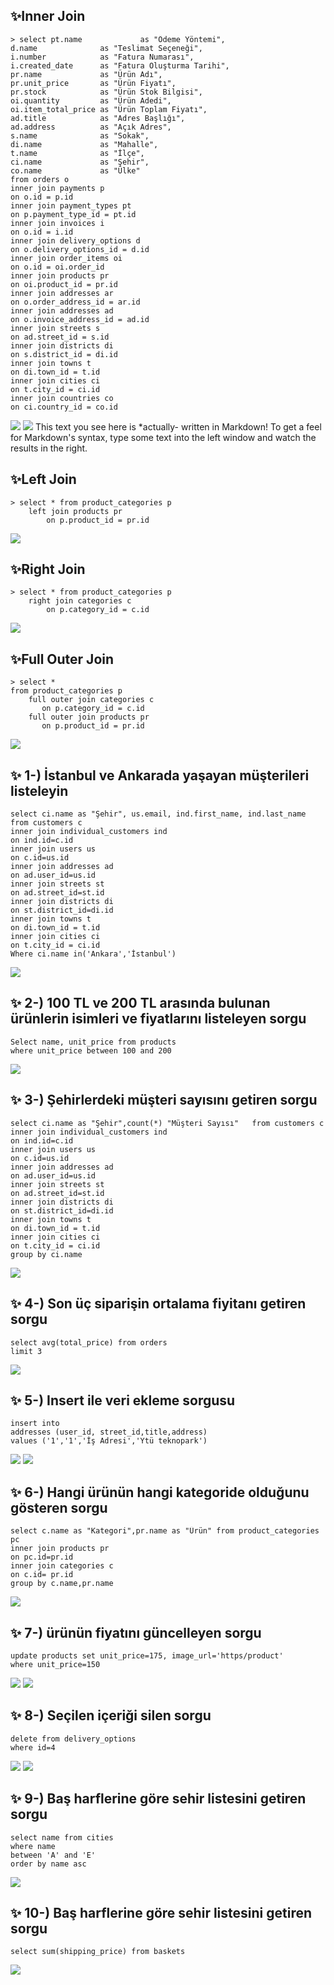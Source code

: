 ## ✨Inner Join
```
> select pt.name             as "Ödeme Yöntemi",
d.name              as "Teslimat Seçeneği",
i.number            as "Fatura Numarası",
i.created_date      as "Fatura Oluşturma Tarihi",
pr.name             as "Ürün Adı",
pr.unit_price       as "Ürün Fiyatı",
pr.stock            as "Ürün Stok Bilgisi",
oi.quantity         as "Ürün Adedi",
oi.item_total_price as "Ürün Toplam Fiyatı",
ad.title            as "Adres Başlığı",
ad.address          as "Açık Adres",
s.name              as "Sokak",
di.name             as "Mahalle",
t.name              as "İlçe",
ci.name             as "Şehir",
co.name             as "Ülke"
from orders o
inner join payments p
on o.id = p.id
inner join payment_types pt
on p.payment_type_id = pt.id
inner join invoices i
on o.id = i.id
inner join delivery_options d
on o.delivery_options_id = d.id
inner join order_items oi
on o.id = oi.order_id
inner join products pr
on oi.product_id = pr.id
inner join addresses ar
on o.order_address_id = ar.id
inner join addresses ad
on o.invoice_address_id = ad.id
inner join streets s
on ad.street_id = s.id
inner join districts di
on s.district_id = di.id
inner join towns t
on di.town_id = t.id
inner join cities ci
on t.city_id = ci.id
inner join countries co
on ci.country_id = co.id
```
![](q_images/inner-join1.png)
![](q_images/inner-join2.png)
This text you see here is *actually- written in Markdown! To get a feel
for Markdown's syntax, type some text into the left window and
watch the results in the right.

## ✨Left Join
```
> select * from product_categories p
	left join products pr
    	on p.product_id = pr.id
```
![](q_images/left-join.png)
## ✨Right Join
```
> select * from product_categories p
    right join categories c
        on p.category_id = c.id
```
![](q_images/right-join.png)
## ✨Full Outer Join
```
> select *
from product_categories p
    full outer join categories c
       on p.category_id = c.id
	full outer join products pr
       on p.product_id = pr.id
```
![](q_images/full-outer1.png)
## ✨ 1-) İstanbul ve Ankarada yaşayan müşterileri listeleyin
```
select ci.name as "Şehir", us.email, ind.first_name, ind.last_name  
from customers c
inner join individual_customers ind
on ind.id=c.id
inner join users us
on c.id=us.id
inner join addresses ad
on ad.user_id=us.id
inner join streets st
on ad.street_id=st.id
inner join districts di
on st.district_id=di.id
inner join towns t
on di.town_id = t.id
inner join cities ci
on t.city_id = ci.id
Where ci.name in('Ankara','İstanbul')
```
![](q_images/q1.png)
## ✨ 2-) 100 TL ve 200 TL arasında bulunan ürünlerin isimleri ve fiyatlarını listeleyen sorgu
```
Select name, unit_price from products
where unit_price between 100 and 200
```
![](q_images/q2-between.png)
## ✨ 3-) Şehirlerdeki müşteri sayısını getiren sorgu
```
select ci.name as "Şehir",count(*) "Müşteri Sayısı"   from customers c
inner join individual_customers ind
on ind.id=c.id
inner join users us
on c.id=us.id
inner join addresses ad
on ad.user_id=us.id
inner join streets st
on ad.street_id=st.id
inner join districts di
on st.district_id=di.id
inner join towns t
on di.town_id = t.id
inner join cities ci
on t.city_id = ci.id
group by ci.name
```
![](q_images/q3-count-groupBy.png)
## ✨ 4-) Son üç siparişin ortalama fiyitanı getiren sorgu
```
select avg(total_price) from orders  
limit 3
```
![](q_images/q4-average.png)

## ✨ 5-) Insert ile veri ekleme sorgusu
```
insert into
addresses (user_id, street_id,title,address)
values ('1','1','İş Adresi','Ytü teknopark')
```
![](q_images/q5-insert-before.png)
![](q_images/q5-insert-after.png)

## ✨ 6-) Hangi ürünün hangi kategoride olduğunu gösteren sorgu
```
select c.name as "Kategori",pr.name as "Ürün" from product_categories pc
inner join products pr
on pc.id=pr.id
inner join categories c
on c.id= pr.id
group by c.name,pr.name
```
![](q_images/q6-innerJoin-groupBy.png)
## ✨ 7-) ürünün fiyatını güncelleyen sorgu
```
update products set unit_price=175, image_url='https/product'
where unit_price=150
```
![](q_images/q7-update-before.png)
![](q_images/q7-update-after.png)

## ✨ 8-) Seçilen içeriği silen sorgu
```
delete from delivery_options
where id=4
```
![](q_images/q8-delete-before.png)
![](q_images/q8-delete-after.png)
## ✨ 9-) Baş harflerine göre sehir listesini getiren sorgu
```
select name from cities
where name
between 'A' and 'E'
order by name asc
```
![](q_images/q9-between.png)

## ✨ 10-) Baş harflerine göre sehir listesini getiren sorgu
```
select sum(shipping_price) from baskets
```
![](q_images/q10-sum.png)